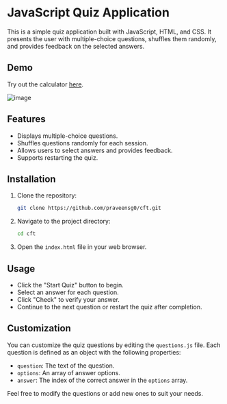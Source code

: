 # JavaScript Quiz Application

This is a simple quiz application built with JavaScript, HTML, and CSS. It presents the user with multiple-choice questions, shuffles them randomly, and provides feedback on the selected answers.
## Demo

Try out the calculator [here](https://cftquiz.netlify.app/).

![image](https://github.com/praveensg0/cft/assets/144553645/56516dad-1ae5-4d4e-ae10-7d2de5ad770e)

## Features

- Displays multiple-choice questions.
- Shuffles questions randomly for each session.
- Allows users to select answers and provides feedback.
- Supports restarting the quiz.

## Installation

1. Clone the repository:

   ```bash
   git clone https://github.com/praveensg0/cft.git
   ```

2. Navigate to the project directory:

   ```bash
   cd cft
   ```

3. Open the `index.html` file in your web browser.

## Usage

- Click the "Start Quiz" button to begin.
- Select an answer for each question.
- Click "Check" to verify your answer.
- Continue to the next question or restart the quiz after completion.

## Customization

You can customize the quiz questions by editing the `questions.js` file. Each question is defined as an object with the following properties:

- `question`: The text of the question.
- `options`: An array of answer options.
- `answer`: The index of the correct answer in the `options` array.

Feel free to modify the questions or add new ones to suit your needs.
